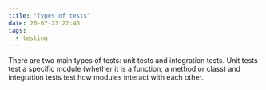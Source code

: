 ```yaml
---
title: "Types of tests"
date: 20-07-23 22:46
tags: 
  - testing
---
```


There are two main types of tests: unit tests and integration tests.
Unit tests test a specific module (whether it is a function, a method or class) 
and integration tests test how modules interact with each other.
